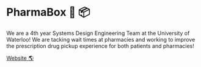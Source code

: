 # PharmaBox 💊 📦

We are a 4th year Systems Design Engineering Team at the University of Waterloo! We are tacking wait times at pharmacies and working to improve the prescription drug pickup experience for both patients and pharmacies!

[Website 🌎](https://pharma-box.github.io/docs/)
